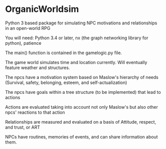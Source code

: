# OrganicWorldsim
Python 3 based package for simulating NPC motivations and relationships in an open-world RPG


You will need: Python 3.4 or later, nx (the graph networking library for python), patience

The main() function is contained in the gamelogic.py file.

The game world simulates time and location currently. Will eventually feature weather and structures.

The npcs have a motivation system based on Maslow's hierarchy of needs (Survival, safety, belonging, esteem, and self-actualization)

The npcs have goals within a tree structure (to be implemented) that lead to actions

Actions are evaluated taking into account not only Maslow's but also other npcs' reactions to that action

Relationships are measured and evaluated on a basis of Attitude, respect, and trust, or ART

NPCs have routines, memories of events, and can share information about them.
